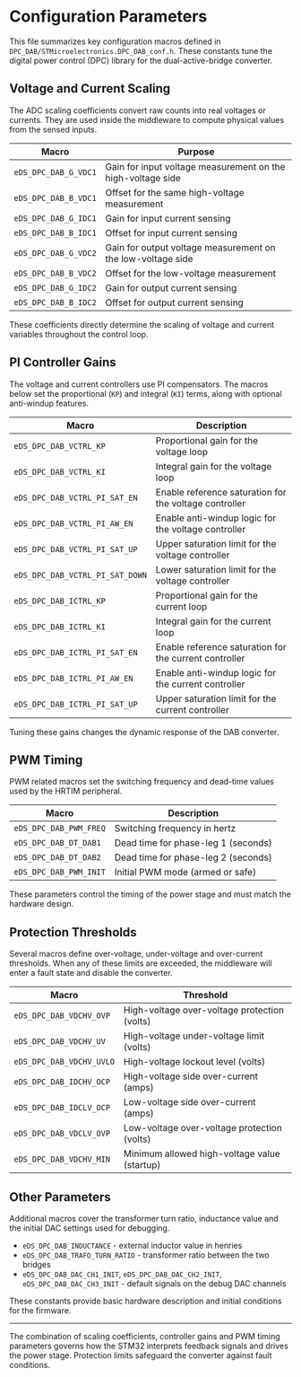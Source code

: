 # Configuration Parameters

This file summarizes key configuration macros defined in
`DPC_DAB/STMicroelectronics.DPC_DAB_conf.h`.
These constants tune the digital power control (DPC) library for the dual-active-bridge converter.

## Voltage and Current Scaling

The ADC scaling coefficients convert raw counts into real voltages or currents. They
are used inside the middleware to compute physical values from the sensed inputs.

| Macro | Purpose |
|-------|---------|
| `eDS_DPC_DAB_G_VDC1` | Gain for input voltage measurement on the high-voltage side |
| `eDS_DPC_DAB_B_VDC1` | Offset for the same high-voltage measurement |
| `eDS_DPC_DAB_G_IDC1` | Gain for input current sensing |
| `eDS_DPC_DAB_B_IDC1` | Offset for input current sensing |
| `eDS_DPC_DAB_G_VDC2` | Gain for output voltage measurement on the low-voltage side |
| `eDS_DPC_DAB_B_VDC2` | Offset for the low-voltage measurement |
| `eDS_DPC_DAB_G_IDC2` | Gain for output current sensing |
| `eDS_DPC_DAB_B_IDC2` | Offset for output current sensing |

These coefficients directly determine the scaling of voltage and current
variables throughout the control loop.

## PI Controller Gains

The voltage and current controllers use PI compensators. The macros below set
the proportional (`KP`) and integral (`KI`) terms, along with optional
anti-windup features.

| Macro | Description |
|-------|-------------|
| `eDS_DPC_DAB_VCTRL_KP` | Proportional gain for the voltage loop |
| `eDS_DPC_DAB_VCTRL_KI` | Integral gain for the voltage loop |
| `eDS_DPC_DAB_VCTRL_PI_SAT_EN` | Enable reference saturation for the voltage controller |
| `eDS_DPC_DAB_VCTRL_PI_AW_EN` | Enable anti-windup logic for the voltage controller |
| `eDS_DPC_DAB_VCTRL_PI_SAT_UP` | Upper saturation limit for the voltage controller |
| `eDS_DPC_DAB_VCTRL_PI_SAT_DOWN` | Lower saturation limit for the voltage controller |
| `eDS_DPC_DAB_ICTRL_KP` | Proportional gain for the current loop |
| `eDS_DPC_DAB_ICTRL_KI` | Integral gain for the current loop |
| `eDS_DPC_DAB_ICTRL_PI_SAT_EN` | Enable reference saturation for the current controller |
| `eDS_DPC_DAB_ICTRL_PI_AW_EN` | Enable anti-windup logic for the current controller |
| `eDS_DPC_DAB_ICTRL_PI_SAT_UP` | Upper saturation limit for the current controller |

Tuning these gains changes the dynamic response of the DAB converter.

## PWM Timing

PWM related macros set the switching frequency and dead-time values used by the
HRTIM peripheral.

| Macro | Description |
|-------|-------------|
| `eDS_DPC_DAB_PWM_FREQ` | Switching frequency in hertz |
| `eDS_DPC_DAB_DT_DAB1` | Dead time for phase-leg 1 (seconds) |
| `eDS_DPC_DAB_DT_DAB2` | Dead time for phase-leg 2 (seconds) |
| `eDS_DPC_DAB_PWM_INIT` | Initial PWM mode (armed or safe) |

These parameters control the timing of the power stage and must match the
hardware design.

## Protection Thresholds

Several macros define over-voltage, under-voltage and over-current thresholds.
When any of these limits are exceeded, the middleware will enter a fault state
and disable the converter.

| Macro | Threshold |
|-------|-----------|
| `eDS_DPC_DAB_VDCHV_OVP` | High-voltage over-voltage protection (volts) |
| `eDS_DPC_DAB_VDCHV_UV` | High-voltage under-voltage limit (volts) |
| `eDS_DPC_DAB_VDCHV_UVLO` | High-voltage lockout level (volts) |
| `eDS_DPC_DAB_IDCHV_OCP` | High-voltage side over-current (amps) |
| `eDS_DPC_DAB_IDCLV_OCP` | Low-voltage side over-current (amps) |
| `eDS_DPC_DAB_VDCLV_OVP` | Low-voltage over-voltage protection (volts) |
| `eDS_DPC_DAB_VDCHV_MIN` | Minimum allowed high-voltage value (startup) |

## Other Parameters

Additional macros cover the transformer turn ratio, inductance value and the
initial DAC settings used for debugging.

- `eDS_DPC_DAB_INDUCTANCE` - external inductor value in henries
- `eDS_DPC_DAB_TRAFO_TURN_RATIO` - transformer ratio between the two bridges
- `eDS_DPC_DAB_DAC_CH1_INIT`, `eDS_DPC_DAB_DAC_CH2_INIT`, `eDS_DPC_DAB_DAC_CH3_INIT` - default signals on the debug DAC channels

These constants provide basic hardware description and initial conditions for
the firmware.

---
The combination of scaling coefficients, controller gains and PWM timing
parameters governs how the STM32 interprets feedback signals and drives the
power stage. Protection limits safeguard the converter against fault
conditions.
